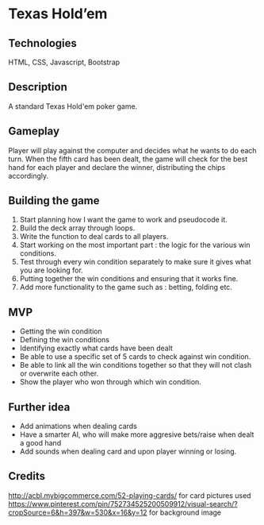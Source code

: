 # Texas Hold’em


## Technologies

HTML, CSS, Javascript, Bootstrap


## Description

A standard Texas Hold'em poker game.


## Gameplay

Player will play against the computer and decides what he wants to do each turn.
When the fifth card has been dealt, the game will check for the best hand for each player and declare the winner, 
distributing the chips accordingly.


## Building the game

1. Start planning how I want the game to work and pseudocode it.
2. Build the deck array through loops.
3. Write the function to deal cards to all players.
4. Start working on the most important part : the logic for the various win conditions.
5. Test through every win condition separately to make sure it gives what you are looking for.
6. Putting together the win conditions and ensuring that it works fine.
7. Add more functionality to the game such as : betting, folding etc.


## MVP

* Getting the win condition
* Defining the win conditions
* Identifying exactly what cards have been dealt
* Be able to use a specific set of 5 cards to check against win condition.
* Be able to link all the win conditions together so that they will not clash or overwrite each other.
* Show the player who won through which win condition.


## Further idea

* Add animations when dealing cards
* Have a smarter AI, who will make more aggresive bets/raise when dealt a good hand
* Add sounds when dealing card and upon player winning or losing.


## Credits

http://acbl.mybigcommerce.com/52-playing-cards/ for card pictures used
https://www.pinterest.com/pin/752734525200509912/visual-search/?cropSource=6&h=397&w=530&x=16&y=12  for background image

